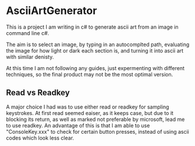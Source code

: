 # AsciiArtGenerator

This is a project I am writing in c# to generate ascii art from an image in command line c#.

The aim is to select an image, by typing in an autocomplted path, evaluating the image for how light or dark each section is, and turning it into ascii art with similar denisty.

At this time I am not following any guides, just expermenting with different techniques, so the final product may not be the most optimal version. 

## Read vs Readkey
A major choice I had was to use either read or readkey for sampling keystrokes. At first read seemed eaiser, as it keeps case, but due to it blocking its return, as well as marked not preferable by microsoft, lead me to use readkey. An advantage of this is that I am able to use "ConsoleKey.xxx" to check for certain button presses, instead of using ascii codes which look less clear.